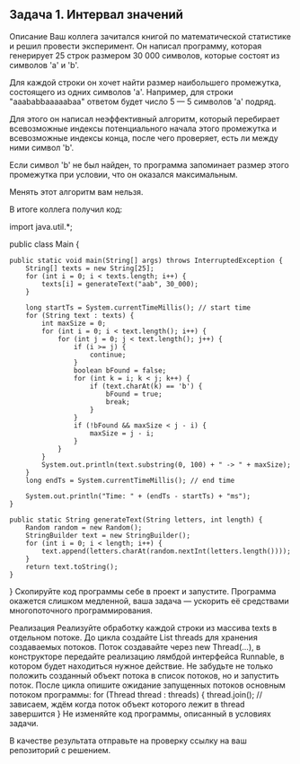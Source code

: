 ## Задача 1. Интервал значений
Описание
Ваш коллега зачитался книгой по математической статистике и решил провести эксперимент. Он написал программу, которая генерирует 25 строк размером 30 000 символов, которые состоят из символов 'a' и 'b'.

Для каждой строки он хочет найти размер наибольшего промежутка, состоящего из одних символов 'a'. Например, для строки "aaababbaaaaabaa" ответом будет число 5 — 5 символов 'a' подряд.

Для этого он написал неэффективный алгоритм, который перебирает всевозможные индексы потенциального начала этого промежутка и всевозможные индексы конца, после чего проверяет, есть ли между ними символ 'b'.

Если символ 'b' не был найден, то программа запоминает размер этого промежутка при условии, что он оказался максимальным.

Менять этот алгоритм вам нельзя.

В итоге коллега получил код:

import java.util.*;

public class Main {

    public static void main(String[] args) throws InterruptedException {
        String[] texts = new String[25];
        for (int i = 0; i < texts.length; i++) {
            texts[i] = generateText("aab", 30_000);
        }

        long startTs = System.currentTimeMillis(); // start time
        for (String text : texts) {
            int maxSize = 0;
            for (int i = 0; i < text.length(); i++) {
                for (int j = 0; j < text.length(); j++) {
                    if (i >= j) {
                        continue;
                    }
                    boolean bFound = false;
                    for (int k = i; k < j; k++) {
                        if (text.charAt(k) == 'b') {
                            bFound = true;
                            break;
                        }
                    }
                    if (!bFound && maxSize < j - i) {
                        maxSize = j - i;
                    }
                }
            }
            System.out.println(text.substring(0, 100) + " -> " + maxSize);
        }
        long endTs = System.currentTimeMillis(); // end time

        System.out.println("Time: " + (endTs - startTs) + "ms");
    }

    public static String generateText(String letters, int length) {
        Random random = new Random();
        StringBuilder text = new StringBuilder();
        for (int i = 0; i < length; i++) {
            text.append(letters.charAt(random.nextInt(letters.length())));
        }
        return text.toString();
    }
}
Скопируйте код программы себе в проект и запустите. Программа окажется слишком медленной, ваша задача — ускорить её средствами многопоточного программирования.

Реализация
Реализуйте обработку каждой строки из массива texts в отдельном потоке.
До цикла создайте List<Thread> threads для хранения создаваемых потоков.
Поток создавайте через new Thread(...), в конструкторе передайте реализацию лямбдой интерфейса Runnable, в котором будет находиться нужное действие.
Не забудьте не только положить созданный объект потока в список потоков, но и запустить поток.
После цикла опишите ожидание запущенных потоков основным потоком программы:
 for (Thread thread : threads) {
     thread.join(); // зависаем, ждём когда поток объект которого лежит в thread завершится
 }
Не изменяйте код программы, описанный в условиях задачи.

В качестве результата отправьте на проверку ссылку на ваш репозиторий с решением.